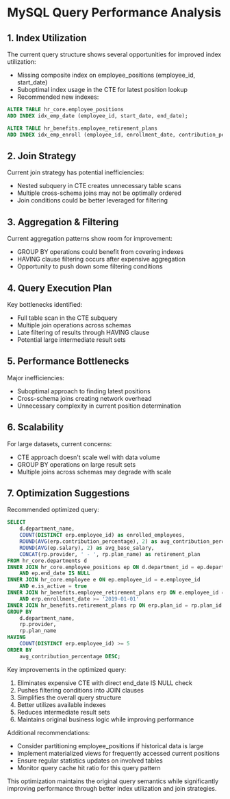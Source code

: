# MySQL Query Performance Analysis

## 1. Index Utilization
The current query structure shows several opportunities for improved index utilization:
- Missing composite index on employee_positions (employee_id, start_date)
- Suboptimal index usage in the CTE for latest position lookup
- Recommended new indexes:
```sql
ALTER TABLE hr_core.employee_positions 
ADD INDEX idx_emp_date (employee_id, start_date, end_date);

ALTER TABLE hr_benefits.employee_retirement_plans 
ADD INDEX idx_emp_enroll (employee_id, enrollment_date, contribution_percentage);
```

## 2. Join Strategy
Current join strategy has potential inefficiencies:
- Nested subquery in CTE creates unnecessary table scans
- Multiple cross-schema joins may not be optimally ordered
- Join conditions could be better leveraged for filtering

## 3. Aggregation & Filtering
Current aggregation patterns show room for improvement:
- GROUP BY operations could benefit from covering indexes
- HAVING clause filtering occurs after expensive aggregation
- Opportunity to push down some filtering conditions

## 4. Query Execution Plan
Key bottlenecks identified:
- Full table scan in the CTE subquery
- Multiple join operations across schemas
- Late filtering of results through HAVING clause
- Potential large intermediate result sets

## 5. Performance Bottlenecks
Major inefficiencies:
- Suboptimal approach to finding latest positions
- Cross-schema joins creating network overhead
- Unnecessary complexity in current position determination

## 6. Scalability
For large datasets, current concerns:
- CTE approach doesn't scale well with data volume
- GROUP BY operations on large result sets
- Multiple joins across schemas may degrade with scale

## 7. Optimization Suggestions
Recommended optimized query:
```sql
SELECT 
    d.department_name,
    COUNT(DISTINCT erp.employee_id) as enrolled_employees,
    ROUND(AVG(erp.contribution_percentage), 2) as avg_contribution_percentage,
    ROUND(AVG(ep.salary), 2) as avg_base_salary,
    CONCAT(rp.provider, ' - ', rp.plan_name) as retirement_plan
FROM hr_core.departments d
INNER JOIN hr_core.employee_positions ep ON d.department_id = ep.department_id
    AND ep.end_date IS NULL
INNER JOIN hr_core.employee e ON ep.employee_id = e.employee_id 
    AND e.is_active = true
INNER JOIN hr_benefits.employee_retirement_plans erp ON e.employee_id = erp.employee_id
    AND erp.enrollment_date >= '2019-01-01'
INNER JOIN hr_benefits.retirement_plans rp ON erp.plan_id = rp.plan_id
GROUP BY 
    d.department_name,
    rp.provider,
    rp.plan_name
HAVING 
    COUNT(DISTINCT erp.employee_id) >= 5
ORDER BY 
    avg_contribution_percentage DESC;
```

Key improvements in the optimized query:
1. Eliminates expensive CTE with direct end_date IS NULL check
2. Pushes filtering conditions into JOIN clauses
3. Simplifies the overall query structure
4. Better utilizes available indexes
5. Reduces intermediate result sets
6. Maintains original business logic while improving performance

Additional recommendations:
- Consider partitioning employee_positions if historical data is large
- Implement materialized views for frequently accessed current positions
- Ensure regular statistics updates on involved tables
- Monitor query cache hit ratio for this query pattern

This optimization maintains the original query semantics while significantly improving performance through better index utilization and join strategies.